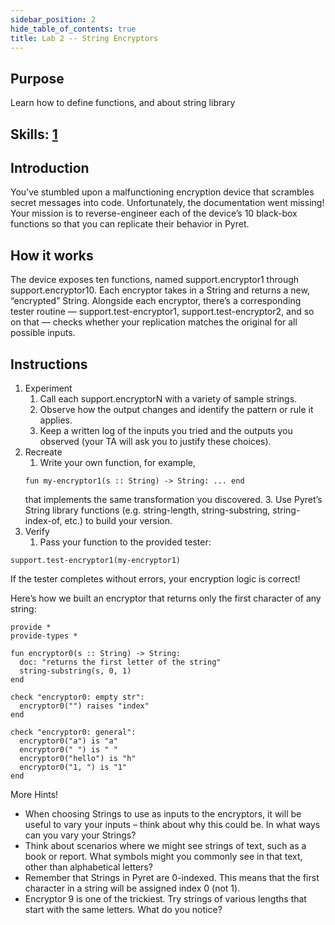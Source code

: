```yaml
---
sidebar_position: 2
hide_table_of_contents: true
title: Lab 2 -- String Encryptors
---
```


## Purpose

Learn how to define functions, and about string library

## Skills: [1](/skills/#(1))

## Introduction
You’ve stumbled upon a malfunctioning encryption device that scrambles secret messages into code. Unfortunately, the documentation went missing! Your mission is to reverse-engineer each of the device’s 10 black-box functions so that you can replicate their behavior in Pyret.

## How it works
The device exposes ten functions, named support.encryptor1 through support.encryptor10.
Each encryptor takes in a String and returns a new, “encrypted” String.
Alongside each encryptor, there’s a corresponding tester routine — support.test-encryptor1, support.test-encryptor2, and so on that — checks whether your replication matches the original for all possible inputs.

## Instructions

1. Experiment
   1. Call each support.encryptorN with a variety of sample strings.
   2. Observe how the output changes and identify the pattern or rule it applies.
   3. Keep a written log of the inputs you tried and the outputs you observed (your TA will ask you to justify these choices).
2. Recreate
   1. Write your own function, for example, 
   ```
   fun my-encryptor1(s :: String) -> String: ... end
   ```
    that implements the same transformation you discovered.
   3. Use Pyret’s String library functions (e.g. string-length, string-substring, string-index-of, etc.) to build your version.
3. Verify
   1. Pass your function to the provided tester:
```pyret
support.test-encryptor1(my-encryptor1)
```
If the tester completes without errors, your encryption logic is correct!

Here’s how we built an encryptor that returns only the first character of any string:
```
provide *
provide-types * 

fun encryptor0(s :: String) -> String:
  doc: "returns the first letter of the string" 
  string-substring(s, 0, 1)
end

check "encryptor0: empty str":
  encryptor0("") raises "index"
end

check "encryptor0: general":
  encryptor0("a") is "a"
  encryptor0(" ") is " "
  encryptor0("hello") is "h"
  encryptor0("1, ") is "1"
end
```

More Hints!

- When choosing Strings to use as inputs to the encryptors, it will be useful to vary your inputs – think about why this could be. In what ways can you vary your Strings?
- Think about scenarios where we might see strings of text, such as a book or report. What symbols might you commonly see in that text, other than alphabetical letters?
- Remember that Strings in Pyret are 0-indexed. This means that the first character in a string will be assigned index 0 (not 1).
- Encryptor 9 is one of the trickiest. Try strings of various lengths that start with the same letters. What do you notice?

